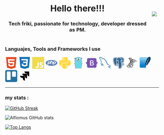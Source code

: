 <div id="header" align="left">
	<table style="border: hidden">
		<tr style="border: hidden">
			<td style="border: hidden" colspan="70" align="center">
				<h1 align="center">Hello there!!!</hi>
				<h3 align="center">Tech friki, passionate for technology, developer dressed as PM. </h3>
			</td>
			<td sstyle="border: hidden" colspan="30" align="center">
				<img src="https://abrakadabra.fun/uploads/posts/2022-01/1643104138_1-abrakadabra-fun-p-oboi-dlya-programmistov-na-telefon-1.jpg" width="200" />
			</td>
		</tr>
	</table>
</div>

<div align="left">
	<h3>Languajes, Tools and Frameworks I use</h3>
	<div>
		<img src="https://github.com/devicons/devicon/blob/master/icons/html5/html5-plain.svg" title="Html5" **alt="Html5" width="40" height="40" />
		<img src="https://github.com/devicons/devicon/blob/master/icons/css3/css3-plain.svg" title="CSS3" **alt="CSS3" width="40" height="40" />
		<img src="https://github.com/devicons/devicon/blob/master/icons/javascript/javascript-plain.svg" title="JS" **alt="JS" width="40" height="40" />
		<img src="https://github.com/devicons/devicon/blob/master/icons/php/php-plain.svg" title="PHP" **alt="PHP" width="40" height="40" />
		<img src="https://github.com/devicons/devicon/blob/master/icons/python/python-plain.svg" title="Python" **alt="Python" width="40" height="40" />
		<img src="https://github.com/devicons/devicon/blob/master/icons/go/go-original.svg" title="Go" **alt="Go" width="40" height="40" />
		<img src="https://github.com/devicons/devicon/blob/master/icons/bootstrap/bootstrap-plain.svg" title="Bootstrap" **alt="Bootstrap" width="40" height="40" />
		<img src="https://github.com/devicons/devicon/blob/master/icons/mysql/mysql-plain.svg" title="MySql" **alt="MySql" width="40" height="40" />
		<img src="https://github.com/devicons/devicon/blob/master/icons/postgresql/postgresql-plain.svg" title="PostgreSql" **alt="PostgreSql" width="40" height="40" />
		<img src="https://github.com/devicons/devicon/blob/master/icons/microsoftsqlserver/microsoftsqlserver-plain.svg" title="MsSql" **alt="MsSql" width="40" height="40" />
		<img src="https://github.com/devicons/devicon/blob/master/icons/sqlite/sqlite-original.svg" title="Sqlite" **alt="Sqlite" width="40" height="40" />
		<img src="https://github.com/devicons/devicon/blob/master/icons/trello/trello-plain.svg" title="Trello" **alt="Trello" width="40" height="40" />
		<img src="https://github.com/devicons/devicon/blob/master/icons/jira/jira-plain.svg" title="Jira" **alt="Jira" width="40" height="40" />
	</div>
</div>

---
### my stats :

[![GitHub Streak](https://streak-stats.demolab.com?user=alfiomus&theme=merko&border_radius=1.3&date_format=M%20j%5B%2C%20Y%5D)](https://git.io/streak-stats)

![Alfiomus GitHub stats](https://github-readme-stats.vercel.app/api?username=alfiomus&show_icons=true&theme=merko&langs_count=8) 
<!-- 
theme para los stats:  dark, radical, merko, gruvbox, tokyonight, onedark, cobalt, synthwave, highcontrast, dracula
-->

[![Top Langs](https://github-readme-stats.vercel.app/api/top-langs/?username=alfiomus&layout=compact)](https://github.com/anuraghazra/github-readme-stats)


<!--
**alfiomus/alfiomus** is a ✨ _special_ ✨ repository because its `README.md` (this file) appears on your GitHub profile.

Here are some ideas to get you started:

- 🔭 I’m currently working on ...
- 🌱 I’m currently learning ...
- 👯 I’m looking to collaborate on ...
- 🤔 I’m looking for help with ...
- 💬 Ask me about ...
- 📫 How to reach me: ...
- 😄 Pronouns: ...
- ⚡ Fun fact: ...
-->

